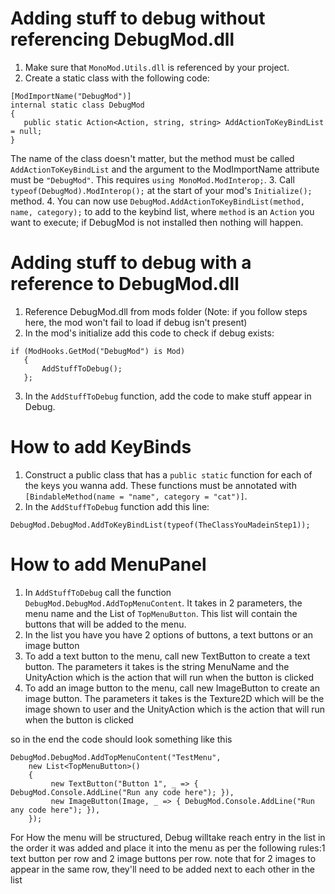 # Adding stuff to debug without referencing DebugMod.dll
1. Make sure that `MonoMod.Utils.dll` is referenced by your project.
2. Create a static class with the following code:
 ```
[ModImportName("DebugMod")]
internal static class DebugMod
{
    public static Action<Action, string, string> AddActionToKeyBindList = null;
} 
 ```
The name of the class doesn't matter, but the method must be called `AddActionToKeyBindList`
and the argument to the ModImportName attribute must be `"DebugMod"`.
This requires `using MonoMod.ModInterop;`.
3. Call `typeof(DebugMod).ModInterop();` at the start of your mod's `Initialize();` method.
4. You can now use `DebugMod.AddActionToKeyBindList(method, name, category);` to add to the keybind list,
where `method` is an `Action` you want to execute; if DebugMod is not installed then nothing will happen.

# Adding stuff to debug with a reference to DebugMod.dll

1. Reference DebugMod.dll from mods folder (Note: if you follow steps here, the mod won't fail to load if debug isn't present)
2. In the mod's initialize add this code to check if debug exists:
 ```
if (ModHooks.GetMod("DebugMod") is Mod)
    {
        AddStuffToDebug();
    };
```
3. In the `AddStuffToDebug` function, add the code to make stuff appear in Debug. 

# How to add KeyBinds
1) Construct a public class that has a `public static` function for each of the keys you wanna add. These functions must be annotated with `[BindableMethod(name = "name", category = "cat")]`.
2) In the `AddStuffToDebug` function add this line: 
```
DebugMod.DebugMod.AddToKeyBindList(typeof(TheClassYouMadeinStep1));
```

# How to add MenuPanel
1. In `AddStuffToDebug` call the function `DebugMod.DebugMod.AddTopMenuContent`. It takes in 2 parameters, the menu name and the List of `TopMenuButton`. This list will contain the buttons that will be added to the menu.
2. In the list you have you have 2 options of buttons, a text buttons or an image button
  1. To add a text button to the menu, call new TextButton to create a text button. The parameters it takes is the string MenuName and the UnityAction<string> which is the action that will run when the button is clicked
  2. To add an image button to the menu, call new ImageButton to create an image button. The parameters it takes is the Texture2D which will be the image shown to user and the UnityAction<string> which is the action that will run when the button is clicked

so in the end the code should look something like this
```
DebugMod.DebugMod.AddTopMenuContent("TestMenu",
	new List<TopMenuButton>()
	{
		 new TextButton("Button 1", _ => { DebugMod.Console.AddLine("Run any code here"); }),
		 new ImageButton(Image, _ => { DebugMod.Console.AddLine("Run any code here"); }),
	});
```

For How the menu will be structured, Debug willtake reach entry in the list in the order it was added and place it into the menu as per the following rules:1 text button per row and 2 image buttons per row. note that for 2 images to appear in the same row, they'll need to be added next to each other in the list
			